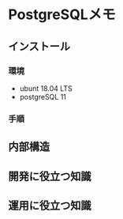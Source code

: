 # PostgreSQLメモ
## インストール
### 環境
- ubunt 18.04 LTS
- postgreSQL 11
### 手順
## 内部構造
## 開発に役立つ知識
## 運用に役立つ知識
